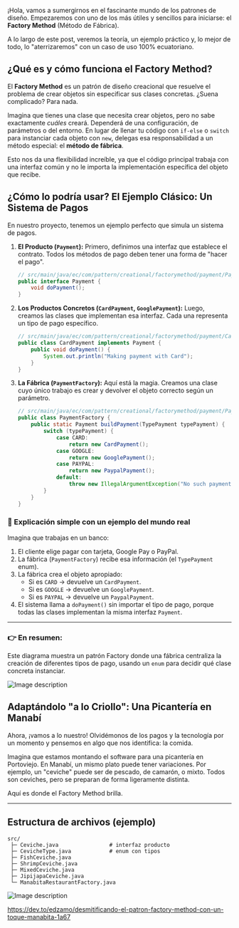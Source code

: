¡Hola, vamos a sumergirnos en el fascinante mundo de los patrones de diseño. Empezaremos con uno de los más útiles y sencillos para iniciarse: el **Factory Method** (Método de Fábrica).

A lo largo de este post, veremos la teoría, un ejemplo práctico y, lo mejor de todo, lo "aterrizaremos" con un caso de uso 100% ecuatoriano.

## ¿Qué es y cómo funciona el Factory Method?

El **Factory Method** es un patrón de diseño creacional que resuelve el problema de crear objetos sin especificar sus clases concretas. ¿Suena complicado? Para nada.

Imagina que tienes una clase que necesita crear objetos, pero no sabe exactamente *cuáles* creará. Dependerá de una configuración, de parámetros o del entorno. En lugar de llenar tu código con `if-else` o `switch` para instanciar cada objeto con `new`, delegas esa responsabilidad a un método especial: el **método de fábrica**.

Esto nos da una flexibilidad increíble, ya que el código principal trabaja con una interfaz común y no le importa la implementación específica del objeto que recibe.

## ¿Cómo lo podría usar? El Ejemplo Clásico: Un Sistema de Pagos

En nuestro proyecto, tenemos un ejemplo perfecto que simula un sistema de pagos.

1.  **El Producto (`Payment`):** Primero, definimos una interfaz que establece el contrato. Todos los métodos de pago deben tener una forma de "hacer el pago".

    ```java
    // src/main/java/ec/com/pattern/creational/factorymethod/payment/Payment.java
    public interface Payment {
        void doPayment();
    }
    ```

2.  **Los Productos Concretos (`CardPayment`, `GooglePayment`):** Luego, creamos las clases que implementan esa interfaz. Cada una representa un tipo de pago específico.

    ```java
    // src/main/java/ec/com/pattern/creational/factorymethod/payment/CardPayment.java
    public class CardPayment implements Payment {
        public void doPayment() {
            System.out.println("Making payment with Card");
        }
    }
    ```

3.  **La Fábrica (`PaymentFactory`):** Aquí está la magia. Creamos una clase cuyo único trabajo es crear y devolver el objeto correcto según un parámetro.

    ```java
    // src/main/java/ec/com/pattern/creational/factorymethod/payment/PaymentFactory.java
    public class PaymentFactory {
        public static Payment buildPayment(TypePayment typePayment) {
            switch (typePayment) {
                case CARD:
                    return new CardPayment();
                case GOOGLE:
                    return new GooglePayment();
                case PAYPAL:
                    return new PaypalPayment();
                default:
                    throw new IllegalArgumentException("No such payment");
            }
        }
    }
    ```

### 🔹 Explicación simple con un ejemplo del mundo real

Imagina que trabajas en un banco:
1.  El cliente elige pagar con tarjeta, Google Pay o PayPal.
2.  La fábrica (`PaymentFactory`) recibe esa información (el `TypePayment` enum).
3.  La fábrica crea el objeto apropiado:
    *   Si es `CARD` → devuelve un `CardPayment`.
    *   Si es `GOOGLE` → devuelve un `GooglePayment`.
    *   Si es `PAYPAL` → devuelve un `PaypalPayment`.
4.  El sistema llama a `doPayment()` sin importar el tipo de pago, porque todas las clases implementan la misma interfaz `Payment`.

---

### 👉 En resumen:

Este diagrama muestra un patrón Factory donde una fábrica centraliza la creación de diferentes tipos de pago, usando un `enum` para decidir qué clase concreta instanciar.

![Image description](https://dev-to-uploads.s3.amazonaws.com/uploads/articles/5i9pna3t6pcmnu8mzej4.png)

## Adaptándolo "a lo Criollo": Una Picantería en Manabí

Ahora, ¡vamos a lo nuestro! Olvidémonos de los pagos y la tecnología por un momento y pensemos en algo que nos identifica: la comida.

Imagina que estamos montando el software para una picantería en Portoviejo. En Manabí, un mismo plato puede tener variaciones. Por ejemplo, un "ceviche" puede ser de pescado, de camarón, o mixto. Todos son ceviches, pero se preparan de forma ligeramente distinta.

Aquí es donde el Factory Method brilla.

---

## Estructura de archivos (ejemplo)
```
src/
 ├─ Ceviche.java                # interfaz producto
 ├─ CevicheType.java            # enum con tipos
 ├─ FishCeviche.java
 ├─ ShrimpCeviche.java
 ├─ MixedCeviche.java
 ├─ JipijapaCeviche.java
 └─ ManabitaRestaurantFactory.java
```


![Image description](https://dev-to-uploads.s3.amazonaws.com/uploads/articles/zdnotww7icwoit72376r.png)


https://dev.to/edzamo/desmitificando-el-patron-factory-method-con-un-toque-manabita-1a67